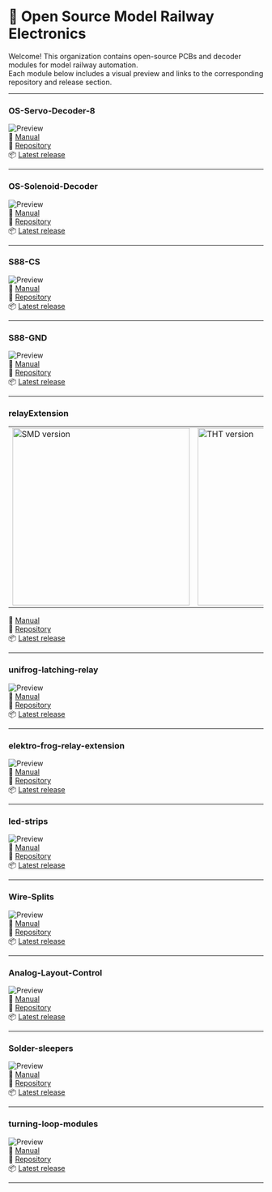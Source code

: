 # 🚂 Open Source Model Railway Electronics

Welcome! This organization contains open-source PCBs and decoder modules for model railway automation.  
Each module below includes a visual preview and links to the corresponding repository and release section.


---

### OS-Servo-Decoder-8  
![Preview](https://github.com/Open-Source-Model-Railway-Electronics/OS-Servo-Decoder-8/blob/main/hardware/OS-Servo-Decoder-8.png?raw=true)  
📖 [Manual](https://github.com/Open-Source-Model-Railway-Electronics/OS-Servo-Decoder-8/blob/main/docs/Manual.pdf)  
🔗 [Repository](https://github.com/Open-Source-Model-Railway-Electronics/OS-Servo-Decoder-8)  
📦 [Latest release](https://github.com/Open-Source-Model-Railway-Electronics/OS-Servo-Decoder-8/releases/latest)


---

### OS-Solenoid-Decoder  
![Preview](https://github.com/Open-Source-Model-Railway-Electronics/OS-Solenoid-Decoder/blob/main/hardware/OS-Solenoid-Decoder.png?raw=true)  
📖 [Manual](https://github.com/Open-Source-Model-Railway-Electronics/OS-Solenoid-Decoder/blob/main/docs/Manual.pdf)  
🔗 [Repository](https://github.com/Open-Source-Model-Railway-Electronics/OS-Solenoid-Decoder)  
📦 [Latest release](https://github.com/Open-Source-Model-Railway-Electronics/OS-Solenoid-Decoder/releases/latest)

---

### S88-CS  
![Preview](https://github.com/Open-Source-Model-Railway-Electronics/S88-CS/blob/main/hardware/S88-CS.png?raw=true)  
📖 [Manual](https://github.com/Open-Source-Model-Railway-Electronics/S88-CS/blob/main/docs/Manual.pdf)  
🔗 [Repository](https://github.com/Open-Source-Model-Railway-Electronics/S88-CS)  
📦 [Latest release](https://github.com/Open-Source-Model-Railway-Electronics/S88-CS/releases/latest)

---

### S88-GND  
![Preview](https://github.com/Open-Source-Model-Railway-Electronics/S88-GND/blob/main/hardware/S88-GND.png?raw=true)  
📖 [Manual](https://github.com/Open-Source-Model-Railway-Electronics/S88-CS/blob/main/docs/Manual.pdf)  
🔗 [Repository](https://github.com/Open-Source-Model-Railway-Electronics/S88-GND)  
📦 [Latest release](https://github.com/Open-Source-Model-Railway-Electronics/S88-GND/releases/latest)

---

### relayExtension  
<table>
  <tr>
    <td>
      <img src="https://github.com/Open-Source-Model-Railway-Electronics/relayExtension/blob/main/hardware/relay-extension-SMD.png?raw=true" alt="SMD version" width="350"/>
    </td>
    <td>
      <img src="https://github.com/Open-Source-Model-Railway-Electronics/relayExtension/blob/main/hardware/relay-extension-THT.png?raw=true" alt="THT version" width="350"/>
    </td>
  </tr>
</table>  

📖 [Manual](https://github.com/Open-Source-Model-Railway-Electronics/relayExtension/blob/main/docs/Manual.pdf)  
🔗 [Repository](https://github.com/Open-Source-Model-Railway-Electronics/relayExtension)  
📦 [Latest release](https://github.com/Open-Source-Model-Railway-Electronics/relayExtension/releases/latest)


---

### unifrog-latching-relay  
![Preview](https://github.com/Open-Source-Model-Railway-Electronics/unifrog-latching-relay/blob/main/hardware/unifrog-latching-relay.png?raw=true)  
📖 [Manual](https://github.com/Open-Source-Model-Railway-Electronics/unifrog-latching-relay/blob/main/docs/Manual.pdf)  
🔗 [Repository](https://github.com/Open-Source-Model-Railway-Electronics/unifrog-latching-relay)  
📦 [Latest release](https://github.com/Open-Source-Model-Railway-Electronics/unifrog-latching-relay/releases/latest)

---

### elektro-frog-relay-extension  
![Preview](https://github.com/Open-Source-Model-Railway-Electronics/elektro-frog-relay-extension/blob/main/hardware/elektro-frog-relay-extension.png?raw=true)  
📖 [Manual](https://github.com/Open-Source-Model-Railway-Electronics/elektro-frog-relay-extension/blob/main/docs/Manual.pdf)  
🔗 [Repository](https://github.com/Open-Source-Model-Railway-Electronics/elektro-frog-relay-extension)  
📦 [Latest release](https://github.com/Open-Source-Model-Railway-Electronics/elektro-frog-relay-extension/releases/latest)

---

### led-strips  
![Preview](https://github.com/Open-Source-Model-Railway-Electronics/led-strips/blob/main/hardware/led-strips.png?raw=true)  
📖 [Manual](https://github.com/Open-Source-Model-Railway-Electronics/led-strips/blob/main/docs/Manual.pdf)  
🔗 [Repository](https://github.com/Open-Source-Model-Railway-Electronics/led-strips)  
📦 [Latest release](https://github.com/Open-Source-Model-Railway-Electronics/led-strips/releases/latest)

---

### Wire-Splits  
![Preview](https://github.com/Open-Source-Model-Railway-Electronics/Wire-Splits/blob/main/hardware/Wire-Splits.png?raw=true)  
📖 [Manual](https://github.com/Open-Source-Model-Railway-Electronics/Wire-Splits/blob/main/docs/Manual.pdf)  
🔗 [Repository](https://github.com/Open-Source-Model-Railway-Electronics/Wire-Splits)  
📦 [Latest release](https://github.com/Open-Source-Model-Railway-Electronics/Wire-Splits/releases/latest)

---

### Analog-Layout-Control  
![Preview](https://github.com/Open-Source-Model-Railway-Electronics/Analog-Layout-Control/blob/main/hardware/Analog-Layout-Control.png?raw=true)  
📖 [Manual](https://github.com/Open-Source-Model-Railway-Electronics/Analog-Layout-Control/blob/main/docs/Manual.pdf)  
🔗 [Repository](https://github.com/Open-Source-Model-Railway-Electronics/Analog-Layout-Control)  
📦 [Latest release](https://github.com/Open-Source-Model-Railway-Electronics/Analog-Layout-Control/releases/latest)

---

### Solder-sleepers  
![Preview](https://github.com/Open-Source-Model-Railway-Electronics/Solder-sleepers/blob/main/docs/Solder-sleepers.png?raw=true)  
📖 [Manual](https://github.com/Open-Source-Model-Railway-Electronics/Solder-sleepers/blob/main/docs/Manual.pdf)  
🔗 [Repository](https://github.com/Open-Source-Model-Railway-Electronics/Solder-sleepers)  
📦 [Latest release](https://github.com/Open-Source-Model-Railway-Electronics/Solder-sleepers/releases/latest)

---

### turning-loop-modules  
![Preview](https://github.com/Open-Source-Model-Railway-Electronics/turning-loop-modules/blob/main/hardware/turning-loop-modules.png?raw=true)  
📖 [Manual](https://github.com/Open-Source-Model-Railway-Electronics/turning-loop-modules/blob/main/docs/Manual.pdf)  
🔗 [Repository](https://github.com/Open-Source-Model-Railway-Electronics/turning-loop-modules)  
📦 [Latest release](https://github.com/Open-Source-Model-Railway-Electronics/turning-loop-modules/releases/latest)

---
